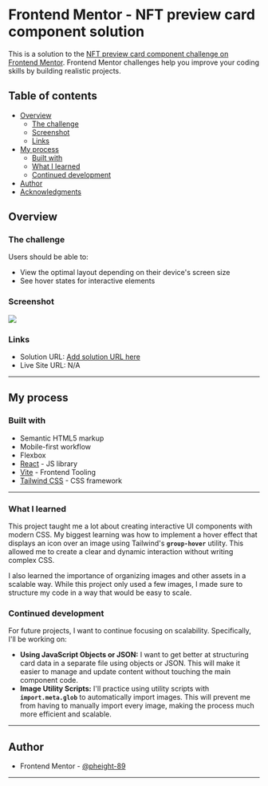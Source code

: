 # Frontend Mentor - NFT preview card component solution

This is a solution to the [NFT preview card component challenge on Frontend Mentor](https://www.frontendmentor.io/challenges/nft-preview-card-component-SbdUL_w0U). Frontend Mentor challenges help you improve your coding skills by building realistic projects.

## Table of contents

- [Overview](#overview)
  - [The challenge](#the-challenge)
  - [Screenshot](#screenshot)
  - [Links](#links)
- [My process](#my-process)
  - [Built with](#built-with)
  - [What I learned](#what-i-learned)
  - [Continued development](#continued-development)
- [Author](#author)
- [Acknowledgments](#acknowledgments)

## Overview

### The challenge

Users should be able to:

- View the optimal layout depending on their device's screen size
- See hover states for interactive elements

### Screenshot

![](./screenshot.jpg)

### Links

- Solution URL: [Add solution URL here](https://your-solution-url.com)
- Live Site URL: N/A

---

## My process

### Built with

- Semantic HTML5 markup
- Mobile-first workflow
- Flexbox
- [React](https://reactjs.org/) - JS library
- [Vite](https://vitejs.dev/) - Frontend Tooling
- [Tailwind CSS](https://tailwindcss.com/) - CSS framework

---

### What I learned

This project taught me a lot about creating interactive UI components with modern CSS. My biggest learning was how to implement a hover effect that displays an icon over an image using Tailwind's **`group-hover`** utility. This allowed me to create a clear and dynamic interaction without writing complex CSS.

I also learned the importance of organizing images and other assets in a scalable way. While this project only used a few images, I made sure to structure my code in a way that would be easy to scale.

### Continued development

For future projects, I want to continue focusing on scalability. Specifically, I'll be working on:

- **Using JavaScript Objects or JSON:** I want to get better at structuring card data in a separate file using objects or JSON. This will make it easier to manage and update content without touching the main component code.
- **Image Utility Scripts:** I'll practice using utility scripts with **`import.meta.glob`** to automatically import images. This will prevent me from having to manually import every image, making the process much more efficient and scalable.

---

## Author

- Frontend Mentor - [@pheight-89](https://www.frontendmentor.io/profile/pheight-89)

---

